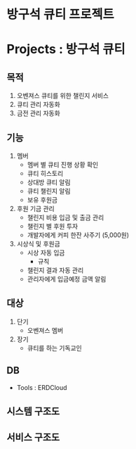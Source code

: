 # 방구석 큐티 프로젝트

# Projects : 방구석 큐티

## **목적**

1. 오벤져스 큐티를 위한 챌린지 서비스
2. 큐티 관리 자동화
3. 금전 관리 자동화

## **기능**

1. 멤버
   - 멤버 별 큐티 진행 상황 확인
   - 큐티 히스토리
   - 상대방 큐티 알림
   - 큐티 챌린지 알림
   - 보유 후원금
2. 후원 기금 관리
   - 챌린지 비용 입금 및 출금 관리
   - 챌린지 별 후원 투자
   - 개발자에게 커피 한잔 사주기 (5,000원)
3. 시상식 및 후원금
   - 시상 자동 입금
     - 규칙
   - 챌린지 결과 자동 관리
   - 관리자에게 입금예정 금액 알림

## **대상**

1. 단기
   - 오벤져스 멤버
2. 장기
   - 큐티를 하는 기독교인

## **DB**

- Tools : ERDCloud

## **시스템 구조도**

## **서비스 구조도**
